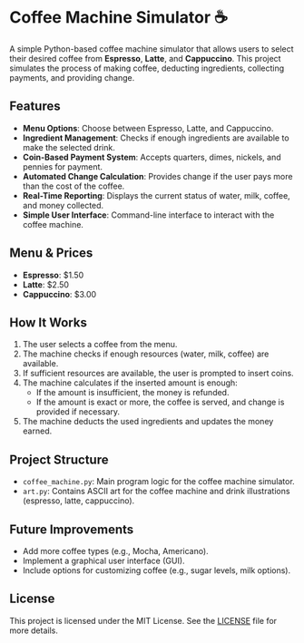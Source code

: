 # Coffee Machine Simulator ☕️

A simple Python-based coffee machine simulator that allows users to select their desired coffee from **Espresso**, **Latte**, and **Cappuccino**. This project simulates the process of making coffee, deducting ingredients, collecting payments, and providing change.

## Features

- **Menu Options**: Choose between Espresso, Latte, and Cappuccino.<br>
- **Ingredient Management**: Checks if enough ingredients are available to make the selected drink.<br>
- **Coin-Based Payment System**: Accepts quarters, dimes, nickels, and pennies for payment.<br>
- **Automated Change Calculation**: Provides change if the user pays more than the cost of the coffee.<br>
- **Real-Time Reporting**: Displays the current status of water, milk, coffee, and money collected.<br>
- **Simple User Interface**: Command-line interface to interact with the coffee machine.<br>

## Menu & Prices

- **Espresso**: $1.50<br>
- **Latte**: $2.50<br>
- **Cappuccino**: $3.00<br>

## How It Works

1. The user selects a coffee from the menu.<br>
2. The machine checks if enough resources (water, milk, coffee) are available.<br>
3. If sufficient resources are available, the user is prompted to insert coins.<br>
4. The machine calculates if the inserted amount is enough:
    - If the amount is insufficient, the money is refunded.<br>
    - If the amount is exact or more, the coffee is served, and change is provided if necessary.<br>
5. The machine deducts the used ingredients and updates the money earned.<br>



## Project Structure

- `coffee_machine.py`: Main program logic for the coffee machine simulator.<br>
- `art.py`: Contains ASCII art for the coffee machine and drink illustrations (espresso, latte, cappuccino).<br>

## Future Improvements

- Add more coffee types (e.g., Mocha, Americano).<br>
- Implement a graphical user interface (GUI).<br>
- Include options for customizing coffee (e.g., sugar levels, milk options).<br>

## License

This project is licensed under the MIT License. See the [LICENSE](LICENSE) file for more details.<br>



